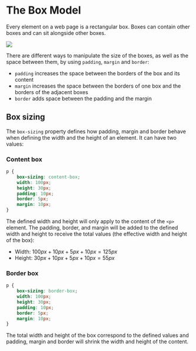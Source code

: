 # The Box Model

Every element on a web page is a rectangular box. Boxes can contain other boxes and can sit alongside other boxes. 

![](box_model.png)

There are different ways to manipulate the size of the boxes, as well as the space between them, by using `padding`, `margin` and `border`:

- `padding` increases the space between the borders of the box and its content
- `margin` increases the space between the borders of one box and the borders of the adjacent boxes
- `border` adds space between the padding and the margin

## Box sizing

The `box-sizing` property defines how padding, margin and border behave when defining the width and the height of an element. It can have two values:

### Content box

```css
p {
	box-sizing: content-box;
	width: 100px;
	height: 30px;
	padding: 10px;
	border: 5px;
	margin: 10px;
}
```

The defined width and height will only apply to the content of the `<p>` element. The padding, border, and margin will be added to the defined width and height to receive the total values (the effective width and height of the box):

- Width: $100px + 10px + 5px + 10px = 125px$
- Height: $30px + 10px + 5px + 10px = 55px$

### Border box

```css
p {
	box-sizing: border-box;
	width: 100px;
	height: 30px;
	padding: 10px;
	border: 5px;
	margin: 10px;
}
```

The total width and height of the box correspond to the defined values and padding, margin and border will shrink the width and height of the content.